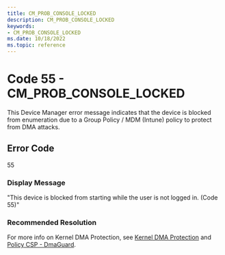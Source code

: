 ```yaml
---
title: CM_PROB_CONSOLE_LOCKED
description: CM_PROB_CONSOLE_LOCKED
keywords:
- CM_PROB_CONSOLE_LOCKED
ms.date: 10/18/2022
ms.topic: reference
---
```


# Code 55 - CM_PROB_CONSOLE_LOCKED

This Device Manager error message indicates that the device is blocked from enumeration due to a Group Policy / MDM (Intune) policy to protect from DMA attacks.




## Error Code

55

### Display Message

"This device is blocked from starting while the user is not logged in. (Code 55)"


### Recommended Resolution

For more info on Kernel DMA Protection, see [Kernel DMA Protection](/windows/security/information-protection/kernel-dma-protection-for-thunderbolt) and [Policy CSP - DmaGuard](/windows/client-management/mdm/policy-csp-dmaguard).

